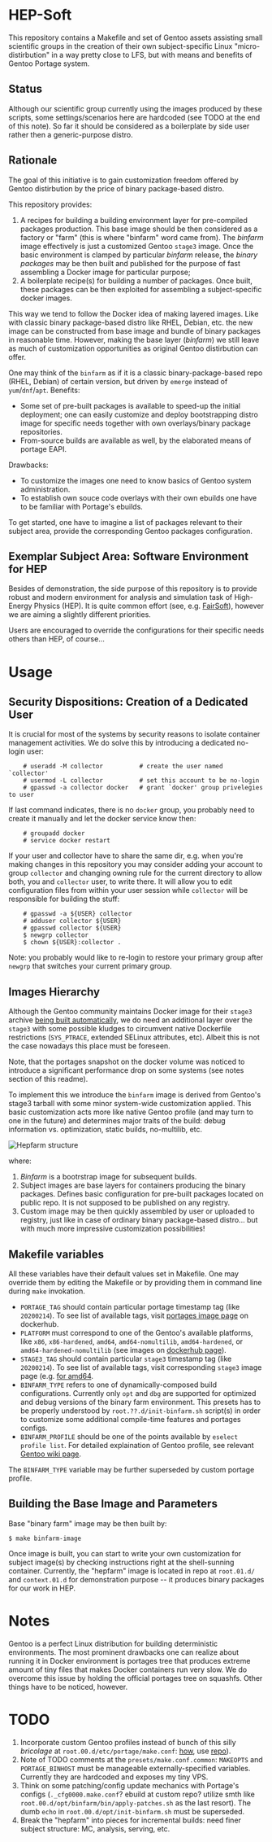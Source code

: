 # HEP-Soft

This repository contains a Makefile and set of Gentoo assets assisting small
scientific groups in the creation of their own subject-specific Linux
"micro-distirbution" in a way pretty close to LFS, but with means and benefits
of Gentoo Portage system.

## Status

Although our scientific group currently using the images produced by these
scripts, some settings/scenarios here are hardcoded (see TODO at the end of
this note). So far it should be considered as a boilerplate by side user rather
then a generic-purpose distro.

## Rationale

The goal of this initiative is to gain customization freedom offered by Gentoo
distirbution by the price of binary package-based distro. 

This repository provides:

1. A recipes for building a building environment layer for pre-compiled
packages production. This base image should be then considered as a factory or
"farm" (this is where "binfarm" word
came from). The _binfarm_ image effectively is just a customized
Gentoo `stage3` image. Once the basic environment is clamped by particular
_binfarm_ release, the _binary packages_ may be then built and published for
the purpose of fast assembling a Docker image for particular purpose;
2. A boilerplate recipe(s) for building a number of packages. Once built, these
packages can be then exploited for assembling a subject-specific docker images.

This way we tend to follow the Docker idea of making layered images. Like with
classic binary package-based distro like RHEL, Debian, etc. the new image
can be constructed from base image and bundle of binary packages in reasonable
time. However, making the base layer (_binfarm_) we still leave as much of
customization opportunities as original Gentoo distirbution can offer.

One may think of the `binfarm` as if it is a classic binary-package-based
repo (RHEL, Debian) of certain version, but driven by `emerge` instead of
`yum`/`dnf`/`apt`. Benefits:

* Some set of pre-built packages is available to speed-up the initial
deployment; one can easily customize and deploy bootstrapping distro image
for specific needs together with own overlays/binary package repositories.
* From-source builds are available as well, by the elaborated means of portage
EAPI.

Drawbacks:

* To customize the images one need to know basics of Gentoo system
administration.
* To establish own souce code overlays with their own ebuilds one have to
be familiar with Portage's ebuilds.

To get started, one have to imagine a list of packages relevant to their
subject area, provide the corresponding Gentoo packages configuration.

## Exemplar Subject Area: Software Environment for HEP

Besides of demonstration, the side purpose of this repository is to provide
robust and modern environment for analysis and simulation task of High-Energy
Physics (HEP). It is quite common
effort (see, e.g. [FairSoft](https://github.com/FairRootGroup/FairSoft)),
however we are aiming a slightly different priorities.

Users are encouraged to override the configurations for their specific needs
others than HEP, of course...

# Usage

## Security Dispositions: Creation of a Dedicated User

It is crucial for most of the systems by security reasons to isolate container
management activities. We do solve this by introducing a dedicated no-login
user:

        # useradd -M collector          # create the user named `collector'
        # usermod -L collector          # set this account to be no-login
        # gpasswd -a collector docker   # grant `docker' group privelegies to user

If last command indicates, there is no `docker` group, you probably need to
create it manually and let the docker service know then:

        # groupadd docker
        # service docker restart

If your user and collector have to share the same dir, e.g. when you're making
changes in this repository you may consider adding your account to group
`collector` and changing owning rule for the current directory to allow both,
you and `collector` user, to write there. It will allow you to edit
configuration files from within your user session while `collector` will be
responsible for building the stuff:

        # gpasswd -a ${USER} collector
        # adduser collector ${USER}
        # gpasswd collector ${USER}
        $ newgrp collector
        $ chown ${USER}:collector .

Note: you probably would like to re-login to restore your primary group after
`newgrp` that switches your current primary group.

## Images Hierarchy

Although the Gentoo community maintains Docker image for their `stage3` archive
[being built automatically](https://github.com/gentoo/gentoo-docker-images),
we do need an additional layer over the `stage3` with some possible kludges to
circumvent native Dockerfile restrictions (`SYS_PTRACE`, extended SELinux
attributes, etc). Albeit this is not the case nowadays this place must be
foreseen.

Note, that the portages snapshot on the docker volume was noticed to introduce a
significant performance drop on some systems (see notes section of this readme).

To implement this we introduce the `binfarm` image is derived from
Gentoo's stage3 tarball with some minor system-wide customization applied.
This basic customization acts more like native Gentoo profile (and may turn to
one in the future) and determines major traits of the build: debug information
vs. optimization, static builds, no-multilib, etc.

![Hepfarm structure](/doc/hepfarm-struct.svg)

where:

1. _Binfarm_ is a bootrstrap image for subsequent builds.
2. Subject images are base layers for containers producing the binary packages.
Defines basic configuration for pre-built packages located on public repo. It
is not supposed to be published on any registry.
3. Custom image may be then quickly assembled by user or uploaded to registry,
just like in case of ordinary binary package-based distro... but with much more
impressive customization possibilities!

## Makefile variables

All these variables have their default values set in Makefile. One may override
them by editing the Makefile or by providing them in command line during `make`
invokation.

* `PORTAGE_TAG` should contain particular portage timestamp tag
(like `20200214`). To see list of available tags, visit
[portages image page](https://hub.docker.com/r/gentoo/portage/tags) on dockerhub.
* `PLATFORM` must correspond to one of the Gentoo's available platforms, like
`x86`, `x86-hardened`, `amd64`, `amd64-nomultilib`, `amd64-hardened`, or
`amd64-hardened-nomultilib` (see images on [dockerhub page](https://hub.docker.com/u/gentoo)).
* `STAGE3_TAG` should contain particular `stage3` timestamp tag
(like `20200214`). To see list of available tags, visit corresponding
`stage3` image page (e.g. [for amd64](https://hub.docker.com/r/gentoo/stage3-amd64/tags).
* `BINFARM_TYPE` refers to one of dynamically-composed build configurations.
Currently only `opt` and `dbg` are supported for optimized and debug versions
of the binary farm environment. This presets has to be properly understood by
`root.??.d/init-binfarm.sh` script(s) in order to customize some additional
compile-time features and portages configs.
* `BINFARM_PROFILE` should be one of the points available by
`eselect profile list`. For detailed explaination of Gentoo profile, see
relevant [Gentoo wiki page](https://wiki.gentoo.org/wiki/Profile_(Portage)).

The `BINFARM_TYPE` variable may be further superseded by custom portage
profile.

## Building the Base Image and Parameters

Base "binary farm" image may be then built by:

    $ make binfarm-image

Once image is built, you can start to write your own customization for subject
image(s) by checking instructions right at the shell-sunning container.
Currently, the "hepfarm" image is located in repo at `root.01.d/` and
`context.01.d` for demonstration purpose -- it produces binary packages for
our work in HEP.

# Notes

Gentoo is a perfect Linux distribution for building deterministic environments.
The most prominent drawbacks one can realize about running it in Docker
environment is portages tree that produces extreme amount of tiny files that
makes Docker containers run very slow. We do overcome this issue by holding
the official portages tree on squashfs. Other things have to be noticed,
however.

# TODO

1. Incorporate custom Gentoo profiles instead of bunch of this silly _bricolage_
at `root.00.d/etc/portage/make.conf`: [how](https://wiki.gentoo.org/wiki/Profile_(Portage)#Creating\_custom\_profiles),
use [repo](https://github.com/CrankOne/q-crypt-hep-overlay)).
2. Note of TODO comments at the `presets/make.conf.common`: `MAKEOPTS` and
`PORTAGE_BINHOST` must be manageable externally-specified variables. Currently
they are hardcoded and exposes my tiny VPS.
3. Think on some patching/config update mechanics with Portage's configs
(`._cfg0000.make.conf`? ebuild at custom repo? utilize smth like
`root.00.d/opt/binfarm/bin/apply-patches.sh` as the last resort). The dumb
`echo` in `root.00.d/opt/init-binfarm.sh` must be superseded.
4. Break the "hepfarm" into pieces for incremental builds: need finer subject
structure: MC, analysis, serving, etc.

